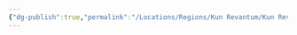 ```yaml
---
{"dg-publish":true,"permalink":"/Locations/Regions/Kun Revantum/Kun Revantum Locations/Western Steppe/Glass Expanse Railway/"}
---
```


